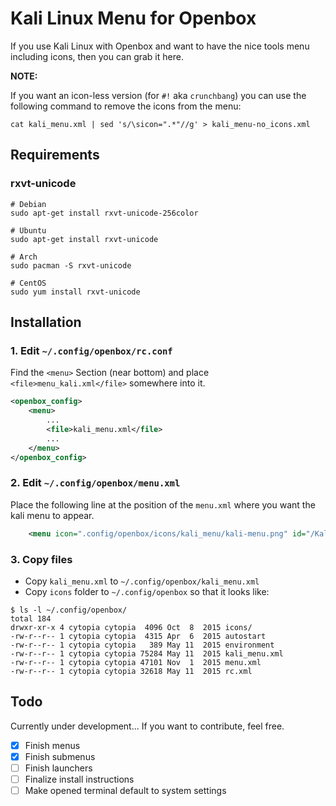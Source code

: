 # Kali Linux Menu for Openbox

If you use Kali Linux with Openbox and want to have the nice tools menu including icons, then you can grab it here.

**NOTE:**

If you want an icon-less version (for `#!` aka `crunchbang`) you can use the following command to remove the icons from the menu:

```shell
cat kali_menu.xml | sed 's/\sicon=".*"//g' > kali_menu-no_icons.xml

```


## Requirements

### rxvt-unicode

```shell
# Debian
sudo apt-get install rxvt-unicode-256color

# Ubuntu
sudo apt-get install rxvt-unicode

# Arch
sudo pacman -S rxvt-unicode

# CentOS
sudo yum install rxvt-unicode
```

## Installation

### 1. Edit `~/.config/openbox/rc.conf`

Find the `<menu>` Section (near bottom) and place `<file>menu_kali.xml</file>` somewhere into it.
```xml
<openbox_config>
	<menu>
		...
		<file>kali_menu.xml</file>
		...
	</menu>
</openbox_config>
```

### 2. Edit `~/.config/openbox/menu.xml`

Place the following line at the position of the `menu.xml` where you want the kali menu to appear.
```xml
	<menu icon=".config/openbox/icons/kali_menu/kali-menu.png" id="/Kali"/>
```

### 3. Copy files

* Copy `kali_menu.xml` to `~/.config/openbox/kali_menu.xml`
* Copy `icons` folder to `~/.config/openbox` so that it looks like:

```
$ ls -l ~/.config/openbox/
total 184
drwxr-xr-x 4 cytopia cytopia  4096 Oct  8  2015 icons/
-rw-r--r-- 1 cytopia cytopia  4315 Apr  6  2015 autostart
-rw-r--r-- 1 cytopia cytopia   389 May 11  2015 environment
-rw-r--r-- 1 cytopia cytopia 75284 May 11  2015 kali_menu.xml
-rw-r--r-- 1 cytopia cytopia 47101 Nov  1  2015 menu.xml
-rw-r--r-- 1 cytopia cytopia 32618 May 11  2015 rc.xml
```

## Todo

Currently under development... If you want to contribute, feel free.

- [X] Finish menus
- [X] Finish submenus
- [ ] Finish launchers
- [ ] Finalize install instructions
- [ ] Make opened terminal default to system settings
